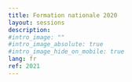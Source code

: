 ```yaml
---
title: Formation nationale 2020
layout: sessions
description:
#intro_image: ""
#intro_image_absolute: true
#intro_image_hide_on_mobile: true
lang: fr
ref: 2021
---
```

